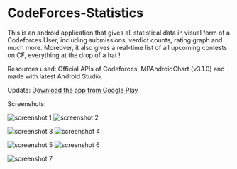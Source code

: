 # CodeForces-Statistics
This is an android application that gives all statistical data in visual form of a Codeforces User, including submissions, verdict counts, rating graph and much more. Moreover, it also gives a real-time list of all upcoming contests on CF, everything at the drop of a hat !

Resources used: Official APIs of Codeforces, MPAndroidChart (v3.1.0) and made with latest Android Studio.

Update: <a href="https://play.google.com/store/apps/details?id=com.appdevSoumitri.cfstats" target="_blank">Download the app from Google Play</a>

Screenshots:

   ![screenshot 1](../master/app_src/screenshots/cf6.png)            ![screenshot 2](../master/app_src/screenshots/cf7.png)    

   ![screenshot 3](../master/app_src/screenshots/cf5.png)         ![screenshot 4](../master/app_src/screenshots/cf3.png)     

   ![screenshot 5](../master/app_src/screenshots/cf1.png)         ![screenshot 6](../master/app_src/screenshots/cflist.png)

   ![screenshot 7](../master/app_src/screenshots/cf4.png)


